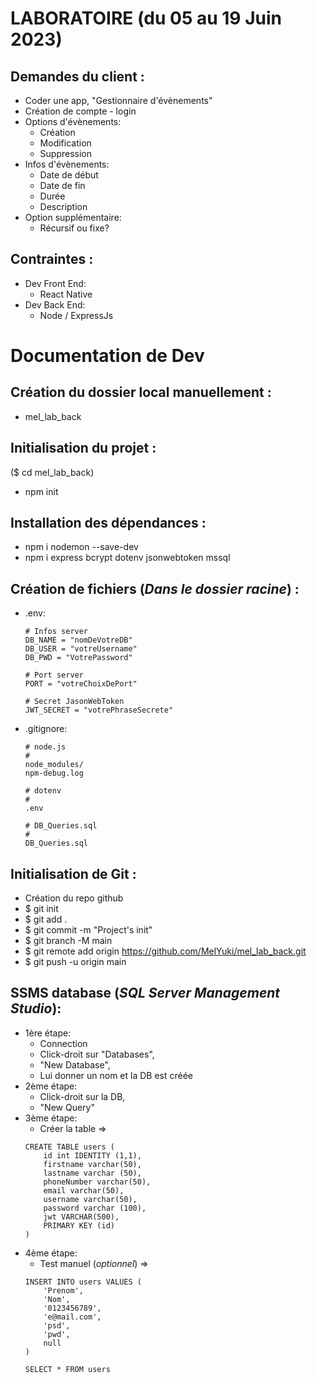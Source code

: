 # LABORATOIRE (du 05 au 19 Juin 2023)
## Demandes du client :
- Coder une app, "Gestionnaire d'évènements"
- Création de compte - login
- Options d'évènements:
   * Création
   * Modification
   * Suppression
- Infos d'évènements:
   * Date de début
   * Date de fin
   * Durée
   * Description
- Option supplémentaire:
   * Récursif ou fixe?

## Contraintes :
- Dev Front End:
   * React Native
- Dev Back End:
   * Node / ExpressJs

# Documentation de Dev

## Création du dossier local manuellement :
- mel_lab_back

## Initialisation du projet :
($ cd mel_lab_back)
- npm init

## Installation des dépendances :
- npm i nodemon --save-dev
- npm i express bcrypt dotenv jsonwebtoken mssql

## Création de fichiers (<i>Dans le dossier racine</i>) :
- .env:
    ```
    # Infos server
    DB_NAME = "nomDeVotreDB"
    DB_USER = "votreUsername"
    DB_PWD = "VotrePassword"

    # Port server
    PORT = "votreChoixDePort"

    # Secret JasonWebToken
    JWT_SECRET = "votrePhraseSecrete"
    ```
- .gitignore:
    ```
    # node.js
    #
    node_modules/
    npm-debug.log

    # dotenv
    #
    .env

    # DB_Queries.sql
    #
    DB_Queries.sql
    ```

## Initialisation de Git :
- Création du repo github
- $ git init
- $ git add .
- $ git commit -m "Project's init"
- $ git branch -M main
- $ git remote add origin https://github.com/MelYuki/mel_lab_back.git
- $ git push -u origin main

## SSMS database (<i>SQL Server Management Studio</i>):
* 1ère étape:
    - Connection
    - Click-droit sur "Databases",
    - "New Database",
    - Lui donner un nom et la DB est créée
* 2ème étape:
    - Click-droit sur la DB,
    - "New Query"
* 3ème étape:
    - Créer la table =>
    ```
    CREATE TABLE users ( 
        id int IDENTITY (1,1),
        firstname varchar(50),
        lastname varchar (50),
        phoneNumber varchar(50),
        email varchar(50),
        username varchar(50),
        password varchar (100),
        jwt VARCHAR(500),
        PRIMARY KEY (id)
    )
    ```
* 4ème étape:
    - Test manuel (<i>optionnel</i>) =>
    ```
    INSERT INTO users VALUES (
        'Prenom',
        'Nom',
        '0123456789',
        'e@mail.com',
        'psd',
        'pwd',
        null
    )
    ```
    ```
    SELECT * FROM users
    ```
